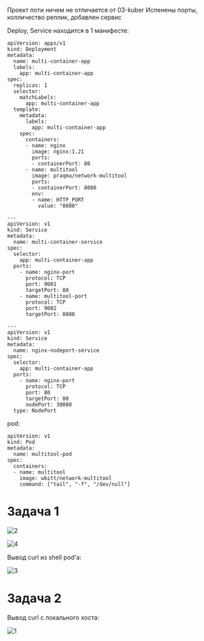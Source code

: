 Проект поти ничем не отличается от 03-kuber
Испенены порты, колличество реплик, добавлен сервис 

Deploy, Service находится в 1 манифесте:
```
apiVersion: apps/v1
kind: Deployment
metadata:
  name: multi-container-app
  labels:
    app: multi-container-app
spec:
  replicas: 1
  selector:
    matchLabels:
      app: multi-container-app
  template:
    metadata:
      labels:
        app: multi-container-app
    spec:
      containers:
      - name: nginx
        image: nginx:1.21
        ports:
        - containerPort: 80
      - name: multitool
        image: praqma/network-multitool
        ports:
        - containerPort: 8080
        env:
        - name: HTTP_PORT
          value: "8080"

---
apiVersion: v1
kind: Service
metadata:
  name: multi-container-service
spec:
  selector:
    app: multi-container-app
  ports:
    - name: nginx-port
      protocol: TCP
      port: 9001
      targetPort: 80
    - name: multitool-port
      protocol: TCP
      port: 9002
      targetPort: 8080

---
apiVersion: v1
kind: Service
metadata:
  name: nginx-nodeport-service
spec:
  selector:
    app: multi-container-app
  ports:
    - name: nginx-port
      protocol: TCP
      port: 80
      targetPort: 80
      nodePort: 30080
  type: NodePort
```

pod:
```
apiVersion: v1
kind: Pod
metadata:
  name: multitool-pod
spec:
  containers:
  - name: multitool
    image: wbitt/network-multitool
    command: ["tail", "-f", "/dev/null"]
```

# Задача 1

![2](https://github.com/user-attachments/assets/83516d60-2f79-4777-a613-46a1336f1c31)

![4](https://github.com/user-attachments/assets/b461fd1d-677e-49e1-9a5b-6f6a2ef577f1)

Вывод curl из shell pod'a:

![3](https://github.com/user-attachments/assets/dffe3051-407c-4334-81a5-f2b75c3f8a2b)

# Задача 2
Вывод curl с локального хоста:

![1](https://github.com/user-attachments/assets/5221a077-1f78-49e7-a826-2527187f2e74)

